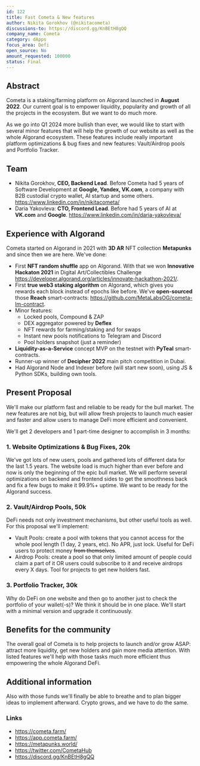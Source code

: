 ```yaml
---
id: 122
title: Fast Cometa & New features
author: Nikita Gorokhov (@nikitacometa)
discussions-to: https://discord.gg/KnBEtH8gQQ
company_name: Cometa
category: dApps
focus_area: Defi
open_source: No
amount_requested: 100000
status: Final
---
```


## Abstract
Cometa is a staking/farming platform on Algorand launched in <b>August 2022</b>. 
Our current goal is to empower liquidity, popularity and growth of all the projects in the ecosystem. 
But we want to do much more.

As we go into Q1 2024 more bullish than ever, we would like to start with several minor features that will help the growth of our website as well as the whole Algorand ecosystem. 
These features include really important platform optimizations & bug fixes and new features: Vault/Airdrop pools and Portfolio Tracker.

## Team
- Nikita Gorokhov, <b>CEO, Backend Lead</b>.
Before Cometa had 5 years of Software Development at <b>Google, Yandex, VK.com</b>, a company with B2B custodial crypto wallet, AI startup and some others.
https://www.linkedin.com/in/nikitacometa/
- Daria Yakovleva: <b>CTO, Frontend Lead</b>. Before had 5 years of AI at <b>VK.com</b> and <b>Google</b>. 
https://www.linkedin.com/in/daria-yakovleva/

## Experience with Algorand

Cometa started on Algorand in 2021 with <b>3D AR</b> NFT collection <b>Metapunks</b> and since then we are here. We've done:
* First <b>NFT random shuffle</b> app on Algorand. With that we won <b>Innovative Hackaton 2021</b> in Digital Art/Collectibles Challenge https://developer.algorand.org/articles/innovate-hackathon-2021/.
* First <b>true web3 staking algorithm</b> on Algorand, which gives you rewards each block instead of epochs like before. We've <b>open-sourced</b> those <b>Reach</b> smart-contracts: https://github.com/MetaLabsOG/cometa-lm-contract.
* Minor features:
  * Locked pools, Compound & ZAP
  * DEX aggregator powered by <b>Deflex</b> 
  * NFT rewards for farming/staking and for swaps
  * Instant new pools notifications to Telegram and Discord
  * Pool holders snapshot (just a reminder)
* <b>Liquidity-as-a-Service</b> concept MVP on the testnet with <b>PyTeal</b> smart-contracts.
* Runner-up winner of <b>Decipher 2022</b> main pitch competition in Dubai.
* Had Algorand Node and Indexer before (will start new soon), using JS & Python SDKs, building own tools.

## Present Proposal
We'll make our platform fast and reliable to be ready for the bull market. 
The new features are not big, but will allow fresh projects to launch much easier and faster and allow users to manage DeFi more efficient and convenient. 

We'll get 2 developers and 1 part-time designer to accomplish in 3 months:

### 1. Website Optimizations & Bug Fixes, 20k
We've got lots of new users, pools and gathered lots of different data for the last 1.5 years. 
The website load is much higher than ever before and now is only the beginning of the epic bull market. 
We will perform several optimizations on backend and frontend sides to get the smoothness back and fix a few bugs to make it 99.9%+ uptime. We want to be ready for the Algorand success.

### 2. Vault/Airdrop Pools, 50k
DeFi needs not only investment mechanisms, but other useful tools as well. For this proposal we'll implement:
- Vault Pools: create a pool with tokens that you cannot access for the whole pool length (1 day, 2 years, etc). No APR, just lock. Useful for DeFi users to protect money <s>from themselves</s>.
- Airdrop Pools: create a pool so that only limited amount of people could claim a part of it OR users could subscribe to it and receive airdrops every X days. Tool for projects to get new holders fast.

### 3. Portfolio Tracker, 30k
Why do DeFi on one website and then go to another just to check the portfolio of your wallet(-s)? We think it should be in one place. We'll start with a minimal version and upgrade it continuously. 

## Benefits for the community
The overall goal of Cometa is to help projects to launch and/or grow ASAP: attract more liquidity, get new holders and gain more media attention. 
With listed features we'll help with those tasks much more efficient thus empowering the whole Algorand DeFi.

## Additional information
Also with those funds we'll finally be able to breathe and to plan bigger ideas to implement afterward. Crypto grows, and we have to do the same.

### Links
- https://cometa.farm/
- https://app.cometa.farm/
- https://metapunks.world/
- https://twitter.com/CometaHub
- https://discord.gg/KnBEtH8gQQ
